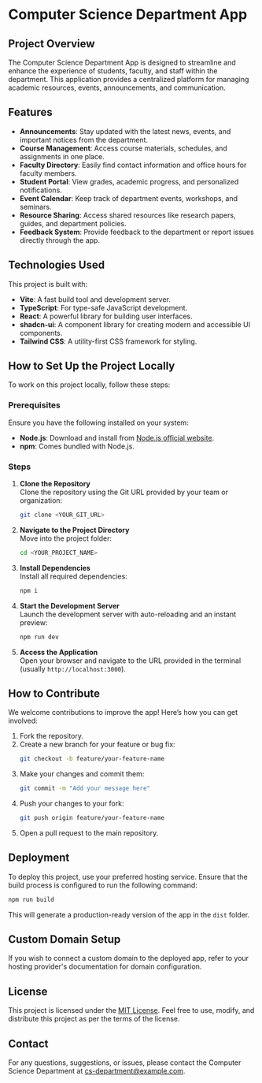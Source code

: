 # Computer Science Department App

## Project Overview

The Computer Science Department App is designed to streamline and enhance the experience of students, faculty, and staff within the department. This application provides a centralized platform for managing academic resources, events, announcements, and communication.

## Features

- **Announcements**: Stay updated with the latest news, events, and important notices from the department.
- **Course Management**: Access course materials, schedules, and assignments in one place.
- **Faculty Directory**: Easily find contact information and office hours for faculty members.
- **Student Portal**: View grades, academic progress, and personalized notifications.
- **Event Calendar**: Keep track of department events, workshops, and seminars.
- **Resource Sharing**: Access shared resources like research papers, guides, and department policies.
- **Feedback System**: Provide feedback to the department or report issues directly through the app.

## Technologies Used

This project is built with:

- **Vite**: A fast build tool and development server.
- **TypeScript**: For type-safe JavaScript development.
- **React**: A powerful library for building user interfaces.
- **shadcn-ui**: A component library for creating modern and accessible UI components.
- **Tailwind CSS**: A utility-first CSS framework for styling.

## How to Set Up the Project Locally

To work on this project locally, follow these steps:

### Prerequisites

Ensure you have the following installed on your system:

- **Node.js**: Download and install from [Node.js official website](https://nodejs.org/).
- **npm**: Comes bundled with Node.js.

### Steps

1. **Clone the Repository**  
   Clone the repository using the Git URL provided by your team or organization:
   ```sh
   git clone <YOUR_GIT_URL>
   ```

2. **Navigate to the Project Directory**  
   Move into the project folder:
   ```sh
   cd <YOUR_PROJECT_NAME>
   ```

3. **Install Dependencies**  
   Install all required dependencies:
   ```sh
   npm i
   ```

4. **Start the Development Server**  
   Launch the development server with auto-reloading and an instant preview:
   ```sh
   npm run dev
   ```

5. **Access the Application**  
   Open your browser and navigate to the URL provided in the terminal (usually `http://localhost:3000`).

## How to Contribute

We welcome contributions to improve the app! Here’s how you can get involved:

1. Fork the repository.
2. Create a new branch for your feature or bug fix:
   ```sh
   git checkout -b feature/your-feature-name
   ```
3. Make your changes and commit them:
   ```sh
   git commit -m "Add your message here"
   ```
4. Push your changes to your fork:
   ```sh
   git push origin feature/your-feature-name
   ```
5. Open a pull request to the main repository.

## Deployment

To deploy this project, use your preferred hosting service. Ensure that the build process is configured to run the following command:
```sh
npm run build
```
This will generate a production-ready version of the app in the `dist` folder.

## Custom Domain Setup

If you wish to connect a custom domain to the deployed app, refer to your hosting provider's documentation for domain configuration.

## License

This project is licensed under the [MIT License](LICENSE). Feel free to use, modify, and distribute this project as per the terms of the license.

## Contact

For any questions, suggestions, or issues, please contact the Computer Science Department at [cs-department@example.com](mailto:cs-department@example.com).

